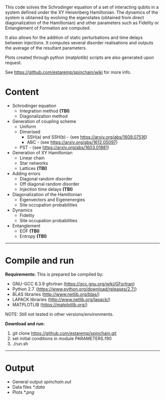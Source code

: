 This code solves the Schrodinger equation of a set of interacting qubits in a system defined under the XY Heisenberg Hamiltonian. The dynamics of the system is obtained by evolving the eigenstates (obtained from direct diagonalization of the Hamiltonian) and other parameters such as Fidelity or Entanglement of Formation are computed.

It also allows for the addition of static perturbations and time delays between injections. It computes several disorder realisations and outputs the average of the resultant parameters. 

Plots created through python (matplotlib) scripts are also generated upon request. 

See https://github.com/estaremp/spinchain/wiki for more info.

# Content 
* Schrodinger equation 
    * Integration method **(TBI)**
    * Diagonalization method 
* Generation of coupling scheme 
    * Uniform
    * Dimerised
        * SSH(a) and SSH(b) - (see https://arxiv.org/abs/1609.07516)
        * ABC - (see https://arxiv.org/abs/1612.05097)
    * PST - (see https://arxiv.org/abs/1603.01881)        
* Generation of XY Hamiltonian
    * Linear chain
    * Star networks
    * Lattices **(TBI)**
* Adding errors
    * Diagonal random disorder 
    * Off diagonal random disorder 
    * Injection time delays **(TBI)**
* Diagonalization of the Hamiltonian
    * Eigenvectors and Eigenenergies
    * Site occupation probabilities
* Dynamics
    * Fidelity
    * Site occupation probabilities
* Entanglement 
    * EOF **(TBI)**
    * Entropy **(TBI)**

***

# Compile and run

**Requirements:**
This is prepared be compiled by: 
* GNU-GCC 6.3.9 gfortran (https://gcc.gnu.org/wiki/GFortran)
* Python 2.7. (https://www.python.org/download/releases/2.7/)
* BLAS libraries (http://www.netlib.org/blas/) 
* LAPACK libraries (http://www.netlib.org/lapack/)
* MATPLOTLIB (https://matplotlib.org/)

NOTE: Still not tested in other versions/environments.

**Download and run:**
1. git clone https://github.com/estaremp/spinchain.git
2. set initial conditions in module PARAMETERS.f90
3. ./run.sh

***

# Output
* General output _spinchain.out_
* Data files _*.data_
* Plots _*.png_
